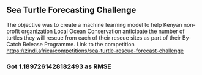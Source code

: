 ## Sea Turtle Forecasting Challenge
The objective was to create a machine learning model to help Kenyan non-profit organization Local Ocean Conservation anticipate the number of turtles they will rescue from each of their rescue sites as part of their By-Catch Release Programme.
Link to the  competition https://zindi.africa/competitions/sea-turtle-rescue-forecast-challenge

### Got 1.1897261428182493 as RMSE
